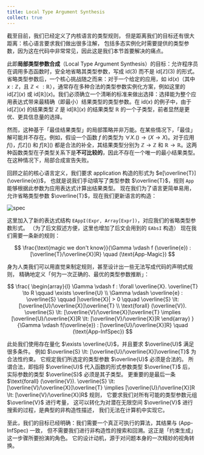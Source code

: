 ```yaml
---
title: Local Type Argument Synthesis
collect: true
---
```


截至目前，我们已经定义了内核语言的类型规则，
但是距离我们的目标还有很大距离：核心语言要求我们做出很多注解，
包括多态实例化时需要提供的类型参数，因为这在代码中非常常见，因此这是我们本节首要解决的痛点。

此即**局部类型参数合成**（Local Type Argument Synthesis）的目标：允许程序员在调用多态函数时，安全地省略其类型参数，写成 $\text{id}(3)$ 而不是 $\text{id}[\mathbb{Z}](3)$ 的形式。省略类型参数后，一个核心挑战随之而来：对于一个给定的应用，如 $\text{id} (x)$（其中 $x : \mathbb{Z}$，且 $\mathbb{Z} \lt: \mathbb{R}$），通常存在多种合法的类型参数实例化方案，例如这里的 $\text{id} [\mathbb{Z}](x)$ 或 $\text{id} [\mathbb{R}](x)$。我们必须确立一个清晰的标准来做出选择：选择能为整个应用表达式带来最精确（即最小）结果类型的类型参数。在 $\text{id} (x)$ 的例子中，由于 $\text{id} [\mathbb{Z}](x)$ 的结果类型 $\mathbb{Z}$ 是 $\text{id} [\mathbb{R}](x)$ 的结果类型 $\mathbb{R}$ 的一个子类型，前者显然是更优、更具信息量的选择。

然而，这种基于「最佳结果类型」的局部策略并非万能。在某些情况下，「最佳」解可能并不存在。例如，假设一个函数 $f$ 的类型为 $\forall X. () \to (X \to X)$。对于应用 $f()$，$f[\mathbb{Z}]()$ 和 $f[\mathbb{R}]()$ 都是合法的补全，其结果类型分别为 $\mathbb{Z} \to \mathbb{Z}$ 和 $\mathbb{R} \to \mathbb{R}$。这两种函数类型在子类型关系下是**不可比较的**，因此不存在一个唯一的最小结果类型。在这种情况下，局部合成宣告失败。

回顾之前的核心语言定义，我们要求 application 构造的形式为 $e[\overline{T}](\overline{e})$，
也就是说我们手动填写了类型参数 $\overline{T}$，规则 `App` 能够根据此参数为应用表达式计算出结果类型。
现在我们为了语言更简单易用，允许省略类型参数 $\overline{T}$，现在我们更新语言的构造：

![spec](moonbit/src//lti/syntax.mbt#:include)

这里加入了新的表达式结构 `EAppI(Expr, Array[Expr])`，对应我们的省略类型参数形式。
（为了后文叙述方便，这里也增加了后文会用到的 `EAbsI` 构造）
现在我们需要一条新的规则：

$$
\frac{\text{magic we don't know}}{\Gamma \vdash f (\overline{e}) : [\overline{T}/\overline{X}]R} \quad (\text{App-Magic})
$$

身为人类我们可以用直觉来制定规则，甚至设计出一些无法写成代码的声明式规则，
精确地定义「何为一次正确的、最优的类型参数推断」：

$$
\frac{
    \begin{array}{l}
    \Gamma \vdash f : \forall \overline{X}. \overline{T} \to R
    \qquad \exists \overline{U}
    \\
    \Gamma \vdash \overline{e} : \overline{S}
    \qquad
    |\overline{X}| > 0
    \qquad
    \overline{S} \lt: [\overline{U}/\overline{X}]\overline{T}
    \\
    \text{forall} (\overline{V}). \overline{S} \lt: [\overline{V}/\overline{X}]\overline{T} \implies [\overline{U}/\overline{X}]R \lt: [\overline{V}/\overline{X}]R
    \end{array}
}{\Gamma \vdash f(\overline{e}) : [\overline{U}/\overline{X}]R} \quad (\text{App-InfSpec})
$$

此处我们使用存在量化 $\exists \overline{U}$，并且要求 $\overline{U}$ 满足很多条件。
例如 $\overline{S} \lt: [\overline{U}/\overline{X}]\overline{T}$ 为合法性约束。
它规定我们所选定的类型参数 $\overline{U}$ 必须是合法的。
所谓合法，即指将 $\overline{U}$ 代入函数的形式参数类型 $\overline{T}$ 后，实际参数的类型 $\overline{S}$ 必须是其子类型。
更重要的是最后一条 $\text{forall} (\overline{V}). \overline{S} \lt: [\overline{V}/\overline{X}]\overline{T} \implies [\overline{U}/\overline{X}]R \lt: [\overline{V}/\overline{X}]R$ 规则，
它要求我们对所有可能的类型参数元组 $\overline{V}$ 进行考量，
这可以转化为对潜在无限空间 $\overline{V}$ 进行搜索的过程，是典型的非构造性描述，
我们无法在计算机中实现它。

至此，我们的目标已经明确：我们需要一个真正可执行的算法，其结果与 (App-InfSpec) 一致，
但不需要我们进行非构造性的搜索和回溯。这正是「约束生成」这一步骤所要扮演的角色。
它的设计动机，源于对问题本身的一次精妙的视角转换。
